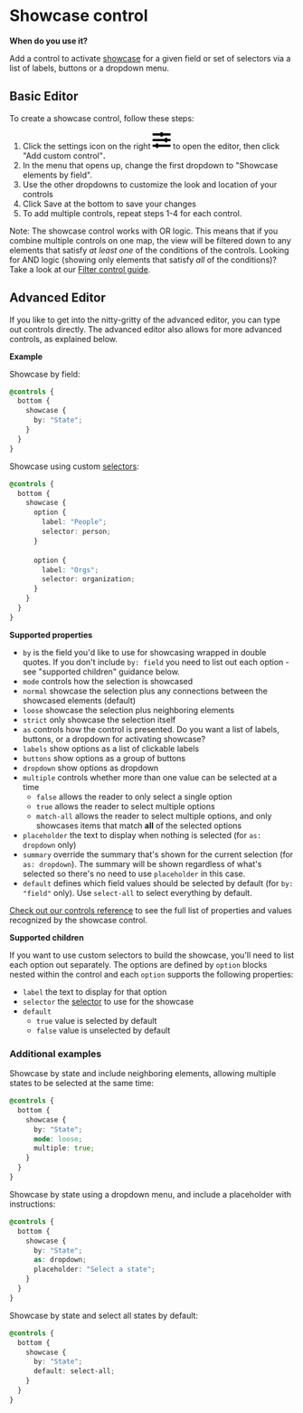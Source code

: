 # Showcase control

**When do you use it?**

Add a control to activate [showcase](../showcase.md) for a given field or set of selectors via a list of labels, buttons or a dropdown menu.

## Basic Editor

To create a showcase control, follow these steps:&#x20;

1. Click the settings icon on the right ![](../../icons/sliders-h.svg) to open the editor, then click "Add custom control"**.**&#x20;
2. In the menu that opens up, change the first dropdown to "Showcase elements by field".
3. Use the other dropdowns to customize the look and location of your controls
4. Click Save at the bottom to save your changes
5. To add multiple controls, repeat steps 1-4 for each control.&#x20;

Note: The showcase control works with OR logic. This means that if you combine multiple controls on one map, the view will be filtered down to any elements that satisfy _at least one_ of the conditions of the controls. Looking for AND logic (showing only elements that satisfy _all_ of the conditions)? Take a look at our [Filter control guide](filter-control.md).

## Advanced Editor

If you like to get into the nitty-gritty of the advanced editor, you can type out controls directly. The advanced editor also allows for more advanced controls, as explained below.

**Example**

Showcase by field:

```scss
@controls {
  bottom {
    showcase {
      by: "State";
    }
  }
}

```

Showcase using custom [selectors](../selectors.md#selectors):

```scss
@controls {
  bottom {
    showcase {
      option {
        label: "People";
        selector: person;
      }

      option {
        label: "Orgs";
        selector: organization;
      }
    }
  }
}

```

**Supported properties**

* `by` is the field you'd like to use for showcasing wrapped in double quotes. If you don't include `by: field` you need to list out each option - see "supported children" guidance below.
* `mode` controls how the selection is showcased
* `normal` showcase the selection plus any connections between the showcased elements (default)
* `loose` showcase the selection plus neighboring elements
* `strict` only showcase the selection itself
* `as` controls how the control is presented. Do you want a list of labels, buttons, or a dropdown for activating showcase?
* `labels` show options as a list of clickable labels
* `buttons` show options as a group of buttons
* `dropdown` show options as dropdown
* `multiple` controls whether more than one value can be selected at a time
  * `false` allows the reader to only select a single option
  * `true` allows the reader to select multiple options
  * `match-all` allows the reader to select multiple options, and only showcases items that match **all** of the selected options
* `placeholder` the text to display when nothing is selected (for `as: dropdown` only)
* `summary` override the summary that's shown for the current selection (for `as: dropdown`). The summary will be shown regardless of what's selected so there's no need to use `placeholder` in this case.
* `default` defines which field values should be selected by default (for `by: "field"` only). Use `select-all` to select everything by default.

[Check out our controls reference](controls-reference.md) to see the full list of properties and values recognized by the showcase control.

**Supported children**

If you want to use custom selectors to build the showcase, you'll need to list each option out separately. The options are defined by `option` blocks nested within the control and each `option` supports the following properties:

* `label` the text to display for that option
* `selector` the [selector](../selectors.md#selectors) to use for the showcase
* `default`
  * `true` value is selected by default
  * `false` value is unselected by default

### Additional examples

Showcase by state and include neighboring elements, allowing multiple states to be selected at the same time:

```scss
@controls {
  bottom {
    showcase {
      by: "State";
      mode: loose;
      multiple: true;
    }
  }
}
```

Showcase by state using a dropdown menu, and include a placeholder with instructions:

```scss
@controls {
  bottom {
    showcase {
      by: "State";
      as: dropdown;
      placeholder: "Select a state";
    }
  }
}
```

Showcase by state and select all states by default:

```scss
@controls {
  bottom {
    showcase {
      by: "State";
      default: select-all;
    }
  }
}
```
